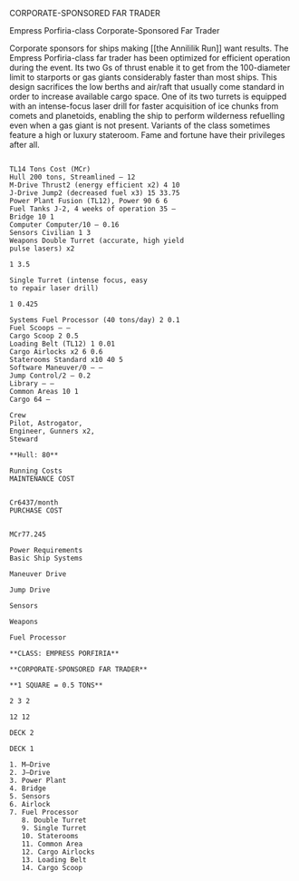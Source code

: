 CORPORATE-SPONSORED FAR TRADER

Empress Porfiria-class Corporate-Sponsored Far Trader

Corporate sponsors for ships making [[the Annililik Run]] want results. The Empress Porfiria-class far trader has been optimized for efficient operation during the event. Its two Gs of thrust enable it to get from the 100-diameter limit to starports or gas giants considerably faster than most ships. This design sacrifices the low berths and air/raft that usually come standard in order to increase available cargo space. One of its two turrets is equipped with an intense-focus laser drill for faster acquisition of ice chunks from comets and planetoids, enabling the ship to perform wilderness refuelling even when a gas giant is not present. Variants of the class sometimes feature a high or luxury stateroom. Fame and fortune have their privileges after all.

```

TL14 Tons Cost (MCr)
Hull 200 tons, Streamlined — 12
M-Drive Thrust2 (energy efficient x2) 4 10
J-Drive Jump2 (decreased fuel x3) 15 33.75
Power Plant Fusion (TL12), Power 90 6 6
Fuel Tanks J-2, 4 weeks of operation 35 —
Bridge 10 1
Computer Computer/10 — 0.16
Sensors Civilian 1 3
Weapons Double Turret (accurate, high yield
pulse lasers) x2

1 3.5

Single Turret (intense focus, easy
to repair laser drill)

1 0.425

Systems Fuel Processor (40 tons/day) 2 0.1
Fuel Scoops — —
Cargo Scoop 2 0.5
Loading Belt (TL12) 1 0.01
Cargo Airlocks x2 6 0.6
Staterooms Standard x10 40 5
Software Maneuver/0 — —
Jump Control/2 — 0.2
Library — —
Common Areas 10 1
Cargo 64 —

Crew
Pilot, Astrogator,
Engineer, Gunners x2,
Steward

**Hull: 80**

Running Costs
MAINTENANCE COST


Cr6437/month
PURCHASE COST


MCr77.245

Power Requirements
Basic Ship Systems

Maneuver Drive

Jump Drive

Sensors

Weapons

Fuel Processor

**CLASS: EMPRESS PORFIRIA**

**CORPORATE-SPONSORED FAR TRADER**

**1 SQUARE = 0.5 TONS**

2 3 2

12 12

DECK 2

DECK 1

1. M–Drive
2. J–Drive
3. Power Plant
4. Bridge
5. Sensors
6. Airlock
7. Fuel Processor
   8. Double Turret
   9. Single Turret
   10. Staterooms
   11. Common Area
   12. Cargo Airlocks
   13. Loading Belt
   14. Cargo Scoop
```

